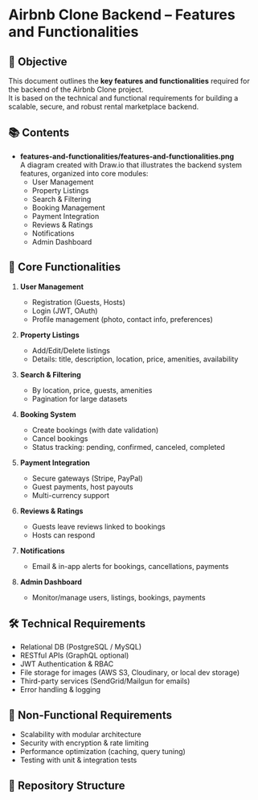 # Airbnb Clone Backend – Features and Functionalities

## 🎯 Objective

This document outlines the **key features and functionalities** required for the backend of the Airbnb Clone project.  
It is based on the technical and functional requirements for building a scalable, secure, and robust rental marketplace backend.

## 📚 Contents

- **features-and-functionalities/features-and-functionalities.png**  
  A diagram created with Draw.io that illustrates the backend system features, organized into core modules:
  - User Management
  - Property Listings
  - Search & Filtering
  - Booking Management
  - Payment Integration
  - Reviews & Ratings
  - Notifications
  - Admin Dashboard

## 🔑 Core Functionalities

1. **User Management**

   - Registration (Guests, Hosts)
   - Login (JWT, OAuth)
   - Profile management (photo, contact info, preferences)

2. **Property Listings**

   - Add/Edit/Delete listings
   - Details: title, description, location, price, amenities, availability

3. **Search & Filtering**

   - By location, price, guests, amenities
   - Pagination for large datasets

4. **Booking System**

   - Create bookings (with date validation)
   - Cancel bookings
   - Status tracking: pending, confirmed, canceled, completed

5. **Payment Integration**

   - Secure gateways (Stripe, PayPal)
   - Guest payments, host payouts
   - Multi-currency support

6. **Reviews & Ratings**

   - Guests leave reviews linked to bookings
   - Hosts can respond

7. **Notifications**

   - Email & in-app alerts for bookings, cancellations, payments

8. **Admin Dashboard**
   - Monitor/manage users, listings, bookings, payments

## 🛠️ Technical Requirements

- Relational DB (PostgreSQL / MySQL)
- RESTful APIs (GraphQL optional)
- JWT Authentication & RBAC
- File storage for images (AWS S3, Cloudinary, or local dev storage)
- Third-party services (SendGrid/Mailgun for emails)
- Error handling & logging

## 🚀 Non-Functional Requirements

- Scalability with modular architecture
- Security with encryption & rate limiting
- Performance optimization (caching, query tuning)
- Testing with unit & integration tests

## 📂 Repository Structure
